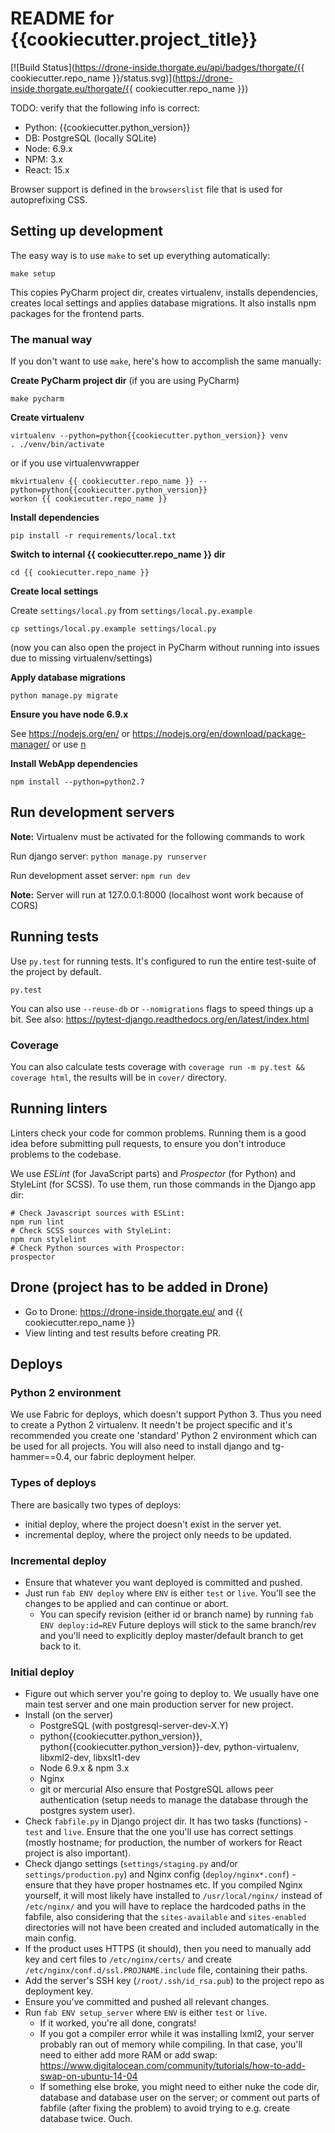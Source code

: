 # README for {{cookiecutter.project_title}}

[![Build Status](https://drone-inside.thorgate.eu/api/badges/thorgate/{{ cookiecutter.repo_name }}/status.svg)](https://drone-inside.thorgate.eu/thorgate/{{ cookiecutter.repo_name }})

TODO: verify that the following info is correct:

 - Python:  {{cookiecutter.python_version}}
 - DB:      PostgreSQL (locally SQLite)
 - Node:    6.9.x
 - NPM:     3.x
 - React:   15.x

Browser support is defined in the `browserslist` file that is used for autoprefixing CSS.


## Setting up development

The easy way is to use `make` to set up everything automatically:

    make setup

This copies PyCharm project dir, creates virtualenv, installs dependencies, creates local settings and applies database migrations.
It also installs npm packages for the frontend parts.


### The manual way

If you don't want to use `make`, here's how to accomplish the same manually:

**Create PyCharm project dir** (if you are using PyCharm)

    make pycharm

**Create virtualenv**

    virtualenv --python=python{{cookiecutter.python_version}} venv
    . ./venv/bin/activate

or if you use virtualenvwrapper

    mkvirtualenv {{ cookiecutter.repo_name }} --python=python{{cookiecutter.python_version}}
    workon {{ cookiecutter.repo_name }}

**Install dependencies**

    pip install -r requirements/local.txt

**Switch to internal {{ cookiecutter.repo_name }} dir**

    cd {{ cookiecutter.repo_name }}

**Create local settings**

Create `settings/local.py` from `settings/local.py.example`

    cp settings/local.py.example settings/local.py

(now you can also open the project in PyCharm without running into issues due to missing virtualenv/settings)

**Apply database migrations**

    python manage.py migrate

**Ensure you have node 6.9.x**

See https://nodejs.org/en/ or https://nodejs.org/en/download/package-manager/ or use [n](https://github.com/tj/n)

**Install WebApp dependencies**

    npm install --python=python2.7


## Run development servers

**Note:** Virtualenv must be activated for the following commands to work

Run django server: `python manage.py runserver`

Run development asset server: `npm run dev`

**Note:** Server will run at 127.0.0.1:8000 (localhost wont work because of CORS)


## Running tests

Use `py.test` for running tests. It's configured to run the entire test-suite of the project by default.

    py.test

You can also use `--reuse-db` or `--nomigrations` flags to speed things up a bit. See also:
https://pytest-django.readthedocs.org/en/latest/index.html

### Coverage

You can also calculate tests coverage with `coverage run -m py.test && coverage html`,
the results will be in `cover/` directory.


## Running linters

Linters check your code for common problems. Running them is a good idea before submitting pull requests, to ensure you
don't introduce problems to the codebase.

We use _ESLint_ (for JavaScript parts) and _Prospector_ (for Python) and StyleLint (for SCSS). To use them, run those commands in the Django app
dir:

    # Check Javascript sources with ESLint:
    npm run lint
    # Check SCSS sources with StyleLint:
    npm run stylelint
    # Check Python sources with Prospector:
    prospector


## Drone (project has to be added in Drone)
* Go to Drone: https://drone-inside.thorgate.eu/ and {{ cookiecutter.repo_name }}
* View linting and test results before creating PR.

## Deploys

### Python 2 environment

We use Fabric for deploys, which doesn't support Python 3. Thus you need to create a Python 2 virtualenv.
It needn't be project specific and it's recommended you create one 'standard' Python 2 environment
which can be used for all projects. You will also need to install django and tg-hammer==0.4, our fabric deployment helper.


### Types of deploys

There are basically two types of deploys:

* initial deploy, where the project doesn't exist in the server yet.
* incremental deploy, where the project only needs to be updated.


### Incremental deploy

* Ensure that whatever you want deployed is committed and pushed.
* Just run `fab ENV deploy` where `ENV` is either `test` or `live`.
  You'll see the changes to be applied and can continue or abort.
  * You can specify revision (either id or branch name) by running `fab ENV deploy:id=REV`
    Future deploys will stick to the same branch/rev and you'll need to explicitly deploy master/default
    branch to get back to it.


### Initial deploy

* Figure out which server you're going to deploy to.
  We usually have one main test server and one main production server for new project.
* Install (on the server)
  * PostgreSQL (with postgresql-server-dev-X.Y)
  * python{{cookiecutter.python_version}}, python{{cookiecutter.python_version}}-dev, python-virtualenv, libxml2-dev, libxslt1-dev
  * Node 6.9.x & npm 3.x
  * Nginx
  * git or mercurial
  Also ensure that PostgreSQL allows peer authentication (setup needs to manage the database through the postgres system user).
* Check `fabfile.py` in Django project dir. It has two tasks (functions) - `test` and `live`.
  Ensure that the one you'll use has correct settings (mostly hostname; for production, the number of workers for React
  project is also important).
* Check django settings (`settings/staging.py` and/or `settings/production.py`)
  and Nginx config (`deploy/nginx*.conf`) - ensure that they have proper hostnames etc.
  If you compiled Nginx yourself, it will most likely have installed to `/usr/local/nginx/` instead of `/etc/nginx/`
  and you will have to replace the hardcoded paths in the fabfile, also considering that the `sites-available` and
  `sites-enabled` directories will not have been created and included automatically in the main config.
* If the product uses HTTPS (it should), then you need to manually add key and cert files to `/etc/nginx/certs/`
  and create `/etc/nginx/conf.d/ssl.PROJNAME.include` file, containing their paths.
* Add the server's SSH key (`/root/.ssh/id_rsa.pub`) to the project repo as deployment key.
* Ensure you've committed and pushed all relevant changes.
* Run `fab ENV setup_server` where `ENV` is either `test` or `live`.
  * If it worked, you're all done, congrats!
  * If you got a compiler error while it was installing lxml2, your server probably ran out of memory while compiling.
    In that case, you'll need to either add more RAM or add swap: https://www.digitalocean.com/community/tutorials/how-to-add-swap-on-ubuntu-14-04
  * If something else broke, you might need to either nuke the code dir, database and database user on the server;
    or comment out parts of fabfile (after fixing the problem) to avoid trying to e.g. create database twice. Ouch.
